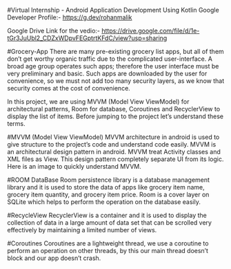 #Virtual Internship - Android Application Development Using Kotlin
Google Developer Profile:- https://g.dev/rohanmalik

Google Drive Link for the vedio:- https://drive.google.com/file/d/1e-tGr3JuUbl2_CDZxWDpvFEGptrtKFdC/view?usp=sharing

#Grocery-App
There are many pre-existing grocery list apps, but all of them don’t get worthy organic traffic due to the complicated user-interface. A broad age group operates such apps; therefore the user interface must be very preliminary and basic. Such apps are downloaded by the user for convenience, so we must not add too many security layers, as we know that security comes at the cost of convenience.

In this project, we are using MVVM (Model View ViewModel) for architectural patterns, Room for database, Coroutines and RecyclerView to display the list of items. Before jumping to the project let’s understand these terms.

#MVVM (Model View ViewModel)
MVVM architecture in android is used to give structure to the project’s code and understand code easily. MVVM is an architectural design pattern in android. MVVM treat Activity classes and XML files as View. This design pattern completely separate UI from its logic. Here is an image to quickly understand MVVM.

#ROOM DataBase
Room persistence library is a database management library and it is used to store the data of apps like grocery item name, grocery item quantity, and grocery item price. Room is a cover layer on SQLite which helps to perform the operation on the database easily.

#RecycleView
RecyclerView is a container and it is used to display the collection of data in a large amount of data set that can be scrolled very effectively by maintaining a limited number of views.

#Coroutines
Coroutines are a lightweight thread, we use a coroutine to perform an operation on other threads, by this our main thread doesn’t block and our app doesn’t crash.
